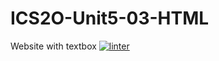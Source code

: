 # ICS2O-Unit5-03-HTML
Website with textbox
[![linter](https://github.com/Marko-Milijevic/ICS2O-Unit5-03-HTML/workflows/linter/badge.svg)](https://github.com/marketplace/actions/super-linter)

